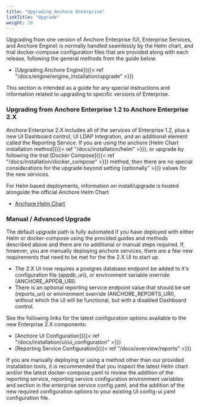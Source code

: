 ```yaml
---
title: "Upgrading Anchore Enterprise"
linkTitle: "Upgrade"
weight: 10
---
```


Upgrading from one version of Anchore Enterprise (UI, Enterprise Services, and Anchore Engine) is normally handled seamlessly by the Helm chart, and trial docker-compose configuration 
files that are provided along with each release, following the general methods from the guide below.

- [Upgrading Anchore Engine]({{< ref "/docs/engine/engine_installation/upgrade" >}})

This section is intended as a guide for any special instructions and information related to upgrading to specific versions of Enterprise.

### Upgrading from Anchore Enterprise 1.2 to Anchore Enterprise 2.X

Anchore Enterprise 2.X includes all of the services of Enterprise 1.2, plus a new UI Dashboard control, UI LDAP Integration, and an additional element called the Reporting Service. 
If you are using the anchore [Helm Chart installation method]({{< ref "/docs/installation/helm" >}}), or upgrade by following the trial [Docker Compose]({{< ref "/docs/installation/docker_compose" >}}) 
method, then there are no special considerations for the upgrade beyond setting (optionally" >}}) values for the new services.  

For Helm based deployments, information on install/upgrade is hosted alongside the official Anchore Helm Chart

- [Anchore Helm Chart](https://github.com/helm/charts/tree/master/stable/anchore-engine)

### Manual / Advanced Upgrade

The default upgrade path is fully automated if you have deployed with either Helm or docker-compose using the provided guides and methods described above and there are no additional or 
manual steps required.  If, however, you are manually deploying anchore services, there are a few new requirements that need to be met for the the 2.X UI to start up.  

- The 2.X UI now requires a postgres database endpoint be added to it's configuration file (appdb_uri), or environment variable override (ANCHORE_APPDB_URI).  
- There is an optional reporting service endpoint value that should be set (reports_uri) or environment override (ANCHORE_REPORTS_URI), without which the UI will be functional, but with 
a disabled Dashboard control.

See the following links for the latest configuration options available to the new Enterprise 2.X components:

- [Anchore UI Configuration]({{< ref "/docs/installation/ui/ui_configuration" >}})
- [Reporting Service Configuration]({{< ref "/docs/overview/reports" >}})

If you are manually deploying or using a method other than our provided installation tools, it is recommended that you inspect the latest Helm chart and/or the latest docker-compose.yaml
 to review the addition of the reporting service, reporting service configuration environment variables and section in the enterprise service config.yaml, and the addition of the new 
 required configuration options to your existing UI config-ui.yaml configuration file.

